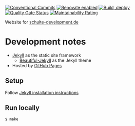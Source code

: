 [![Conventional Commits](https://img.shields.io/badge/Conventional%20Commits-1.0.0-pink.svg)](https://conventionalcommits.org)
[![Renovate enabled](https://img.shields.io/badge/renovate-enabled-brightgreen.svg)](https://renovatebot.com/)
[![Build, deploy](https://github.com/SchulteMarkus/SchulteMarkus.github.io/actions/workflows/build_deploy.yml/badge.svg)](https://github.com/SchulteMarkus/SchulteMarkus.github.io/actions/workflows/build_deploy.yml)
[![Quality Gate Status](https://sonarcloud.io/api/project_badges/measure?project=SchulteMarkus_SchulteMarkus.github.io&metric=alert_status)](https://sonarcloud.io/summary/new_code?id=SchulteMarkus_SchulteMarkus.github.io)
[![Maintainability Rating](https://sonarcloud.io/api/project_badges/measure?project=SchulteMarkus_SchulteMarkus.github.io&metric=sqale_rating)](https://sonarcloud.io/summary/new_code?id=SchulteMarkus_SchulteMarkus.github.io)

Website for [schulte-development.de](https://schulte-development.de)

# Development notes

- [Jekyll](https://jekyllrb.com) as the static site framework
    - [Beautiful-Jekyll](https://beautifuljekyll.com) as the Jekyll theme
- Hosted by [GitHub Pages](https://pages.github.com/)

## Setup

Follow [Jekyll installation instructions](https://jekyllrb.com/docs/#instructions)

## Run locally

    $ make
